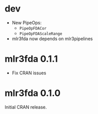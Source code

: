 # dev

* New PipeOps:
  * `PipeOpFDACor`
  * `PipeOpFDAScaleRange`
* mlr3fda now depends on mlr3pipelines

# mlr3fda 0.1.1

* Fix CRAN issues

# mlr3fda 0.1.0

Initial CRAN release.

